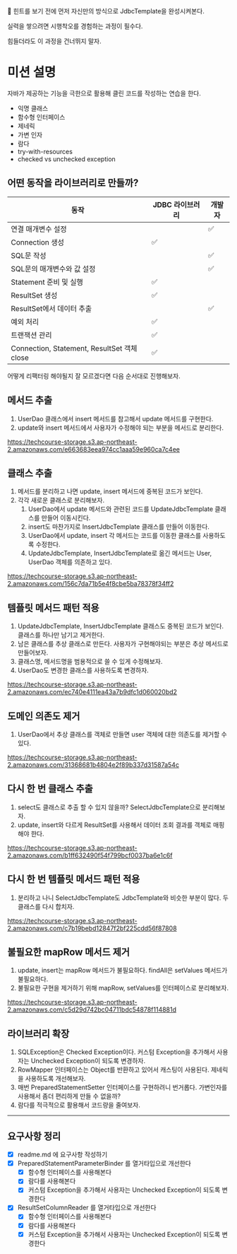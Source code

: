 🚨 힌트를 보기 전에 먼저 자신만의 방식으로 JdbcTemplate을 완성시켜본다.

실력을 쌓으려면 시행착오를 경험하는 과정이 필수다.

힘들더라도 이 과정을 건너뛰지 말자.

# **미션 설명**

자바가 제공하는 기능을 극한으로 활용해 클린 코드를 작성하는 연습을 한다.

- 익명 클래스
- 함수형 인터페이스
- 제네릭
- 가변 인자
- 람다
- try-with-resources
- checked vs unchecked exception

## **어떤 동작을 라이브러리로 만들까?**

| 동작 | JDBC 라이브러리 | 개발자 |
| --- | --- | --- |
| 연결 매개변수 설정 |  | ✅ |
| Connection 생성 | ✅ |  |
| SQL문 작성 |  | ✅ |
| SQL문의 매개변수와 값 설정 |  | ✅ |
| Statement 준비 및 실행 | ✅ |  |
| ResultSet 생성 | ✅ |  |
| ResultSet에서 데이터 추출 |  | ✅ |
| 예외 처리 | ✅ |  |
| 트랜잭션 관리 | ✅ |  |
| Connection, Statement, ResultSet 객체 close | ✅ |  |

어떻게 리팩터링 해야될지 잘 모르겠다면 다음 순서대로 진행해보자.

## **메서드 추출**

1. UserDao 클래스에서 insert 메서드를 참고해서 update 메서드를 구현한다.
2. update와 insert 메서드에서 사용자가 수정해야 되는 부분을 메서드로 분리한다.

https://techcourse-storage.s3.ap-northeast-2.amazonaws.com/e663683eea974cc1aaa59e960ca7c4ee

## **클래스 추출**

1. 메서드를 분리하고 나면 update, insert 메서드에 중복된 코드가 보인다.
2. 각각 새로운 클래스로 분리해보자.
    1. UserDao에서 update 메서드와 관련된 코드를 UpdateJdbcTemplate 클래스를 만들어 이동시킨다.
    2. insert도 마찬가지로 InsertJdbcTemplate 클래스를 만들어 이동한다.
    3. UserDao에서 update, insert 각 메서드는 코드를 이동한 클래스를 사용하도록 수정한다.
    4. UpdateJdbcTemplate, InsertJdbcTemplate로 옮긴 메서드는 User, UserDao 객체를 의존하고 있다.

https://techcourse-storage.s3.ap-northeast-2.amazonaws.com/156c7da71b5e4f8cbe5ba78378f34ff2

## **템플릿 메서드 패턴 적용**

1. UpdateJdbcTemplate, InsertJdbcTemplate 클래스도 중복된 코드가 보인다. 클래스를 하나만 남기고 제거한다.
2. 남은 클래스를 추상 클래스로 만든다. 사용자가 구현해야되는 부분은 추상 메서드로 만들어보자.
3. 클래스명, 메서드명을 범용적으로 쓸 수 있게 수정해보자.
4. UserDao도 변경한 클래스를 사용하도록 변경하자.

https://techcourse-storage.s3.ap-northeast-2.amazonaws.com/ec740e4111ea43a7b9dfc1d060020bd2

## **도메인 의존도 제거**

1. UserDao에서 추상 클래스를 객체로 만들면 user 객체에 대한 의존도를 제거할 수 있다.

https://techcourse-storage.s3.ap-northeast-2.amazonaws.com/31368681b4804e2f89b337d31587a54c

## **다시 한 번 클래스 추출**

1. select도 클래스로 추출 할 수 있지 않을까? SelectJdbcTemplate으로 분리해보자.
2. update, insert와 다르게 ResultSet를 사용해서 데이터 조회 결과를 객체로 매핑해야 한다.

https://techcourse-storage.s3.ap-northeast-2.amazonaws.com/b1ff632490f54f799bcf0037ba6e1c6f

## **다시 한 번 템플릿 메서드 패턴 적용**

1. 분리하고 나니 SelectJdbcTemplate도 JdbcTemplate와 비슷한 부분이 많다. 두 클래스를 다시 합치자.

https://techcourse-storage.s3.ap-northeast-2.amazonaws.com/c7b19bebd12847f2bf225cdd56f87808

## **불필요한 mapRow 메서드 제거**

1. update, insert는 mapRow 메서드가 불필요하다. findAll은 setValues 메서드가 불필요하다.
2. 불필요한 구현을 제거하기 위해 mapRow, setValues를 인터페이스로 분리해보자.

https://techcourse-storage.s3.ap-northeast-2.amazonaws.com/c5d29d742bc04711bdc54878f114881d

## **라이브러리 확장**

1. SQLException은 Checked Exception이다. 커스텀 Exception을 추가해서 사용자는 Unchecked Exception이 되도록 변경하자.
2. RowMapper 인터페이스는 Object를 반환하고 있어서 캐스팅이 사용된다. 제네릭을 사용하도록 개선해보자.
3. 매번 PreparedStatementSetter 인터페이스를 구현하려니 번거롭다. 가변인자를 사용해서 좀더 편리하게 만들 수 없을까?
4. 람다를 적극적으로 활용해서 코드량을 줄여보자.

---
## 요구사항 정리

- [x] readme.md 에 요구사항 작성하기
- [x] PreparedStatementParameterBinder 를 열거타입으로 개선한다
   - [x] 함수형 인터페이스를 사용해본다
   - [x] 람다를 사용해본다 
   - [x] 커스텀 Exception을 추가해서 사용자는 Unchecked Exception이 되도록 변경한다
- [x] ResultSetColumnReader 를 열거타입으로 개선한다
   - [x] 함수형 인터페이스를 사용해본다
   - [x] 람다를 사용해본다
   - [x] 커스텀 Exception을 추가해서 사용자는 Unchecked Exception이 되도록 변경한다